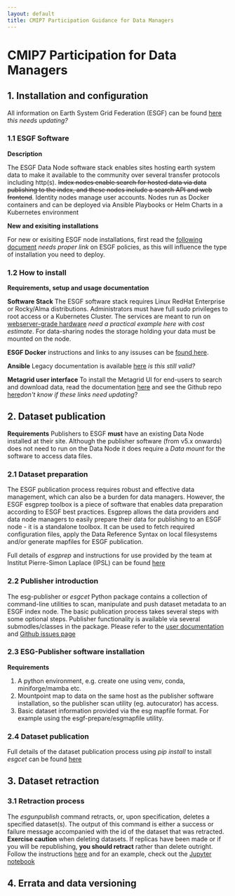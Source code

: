 ```yaml
---
layout: default
title: CMIP7 Participation Guidance for Data Managers
---
```


# CMIP7 Participation for Data Managers

## 1. Installation and configuration
All information on Earth System Grid Federation (ESGF) can be found [here](https://esgf.github.io/) _this needs updating?_
### 1.1 ESGF Software
**Description**

The ESGF Data Node software stack enables sites hosting earth system data to make it available to the community over several transfer protocols including http(s). ~~Index nodes enable search for hosted data via data publishing to the index, and these nodes include a search API and web frontend~~. Identity nodes manage user accounts. Nodes run as Docker containers and can be deployed via Ansible Playbooks or Helm Charts in a Kubernetes environment

**New and exisiting installations**

For new or exisiting ESGF node installations, first read the [following document](www.esgf.com) _needs proper link_ on ESGF policies, as this will influence the type of installation you need to deploy. 

### 1.2 How to install
**Requirements, setup and usage documentation**

**Software Stack**
The ESGF software stack requires Linux RedHat Enterprise or Rocky/Alma distributions. Administrators must have full sudo privileges to root access or a Kubernetes Cluster.
The services are meant to run on [webserver-grade hardware](www.exaple.com) _need a practical example here with cost estimate_. 
For data-sharing nodes the storage holding your data must be mounted on the node. 

**ESGF Docker** instructions and links to any issuses can be [found here](https://github.com/ESGF/esgf-docker/).

**Ansible** 
Legacy documentation is available [here](https://esgf.github.io/esgf-ansible/intro/intro.html) _is this still valid?_

**Metagrid user interface**
To install the Metagrid UI for end-users to search and download data, read the documentation [here](https://metagrid.readthedocs.io/en/latest/) and see the Github repo [here](https://github.com/aims-group/metagrid)_don't know if these links need updating_?

## 2. Dataset publication 
**Requirements** 
Publishers to ESGF **must** have an existing Data Node installed at their site. Although the publisher software (from v5.x onwards) does not need to run on the Data Node it does require a _Data mount_ for the software to access data files. 

### 2.1 Dataset preparation 
The ESGF publication process requires robust and effective data management, which can also be a burden for data managers. However, the ESGF esgprep toolbox is a piece of software that enables data preparation according to ESGF best practices. Esgprep allows the data providers and data node managers to easily prepare their data for publishing to an ESGF node - it is a standalone toolbox. It can be used to fetch required configuration files, apply the Data Reference Syntax on local filesystems and/or generate mapfiles for ESGF publication.

Full details of _esgprep_ and instructions for use provided by the team at Institut Pierre-Simon Laplace (IPSL) can be found [here](https://esgf.github.io/esgf-prepare/)

### 2.2 Publisher introduction 
The esg-publisher or _esgcet_ Python package contains a collection of command-line utilities to scan, manipulate and push dataset metadata to an ESGF index node. 
The basic publication process takes several steps with some optional steps. Publisher functionality is available via several submodles/classes in the package.
Please refer to the [user documentation](https://esg-publisher.readthedocs.io/en/stable/intro.html) and [Github issues page](https://github.com/ESGF/esg-publisher/issues)

### 2.3 ESG-Publisher software installation 
**Requirements** 
1. A python environment, e.g. create one using venv, conda, miniforge/mamba etc. 
2. Mountpoint map to data on the same host as the publisher software installation, so the publisher scan utility (eg. autocurator) has access.
3. Basic dataset information provided via the esg mapfile format. For example using the esgf-prepare/esgmapfile utility.

### 2.4 Dataset publication
Full details of the dataset publication process using _pip install_ to install _esgcet_ can be found [here](https://esg-publisher.readthedocs.io/en/stable/install.html)

## 3. Dataset retraction


### 3.1 Retraction process
The _esgunpublish_ command retracts, or, upon specification, deletes a specified dataset(s). The output of this command is either a success or failure message accompanied with the id of the dataset that was retracted. **Exercise caution** when deleting datasets. If replicas have been made or if you will be republishing, **you should retract** rather than delete outright. Follow the instructions [here](https://esg-publisher.readthedocs.io/en/stable/esgunpublish.html) and for an example, check out the [Jupyter notebook](https://nbviewer.org/github/ESGF/esg-publisher/blob/main/notebooks/unpublish-list.ipynb)

## 4. Errata and data versioning
